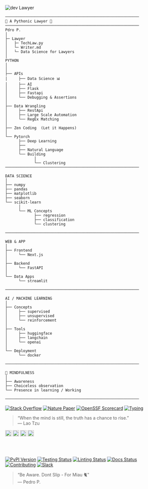 


![dev Lawyer](https://img.shields.io/badge/Pedro%20P-Dev__Lawyer-orange.svg?style=flat&colorA=E1523D&colorB=007D8A)
  ```
────────────────────────────────────────────────────────────
🎍 A Pythonic Lawyer 🐍
────────────────────────────────────────────────────────────
Pdro P.
  │ 
  ├─ Lawyer 
  │   ├─ TechLaw.py
  │   └─ Writer.md
  │   └─ Data Science for Lawyers
  │
PYTHON
  │
  │
  ├── APIs 
  │     ├── Data Science 📊
  │     ├── AI 
  │     ├── Flask  
  │     ├── Fastapi
  │     └── Debugging & Assertions
  │
  ├── Data Wrangling
  │     ├── RestApi
  │     ├── Large Scale Automation
  │     └── RegEx Matching
  │
  ├── Zen Coding  (Let it Happens)
  │
  └── Pytorch
        ├── Deep Learning
        ├── 
        ├── Natural Language
        └── Building 
               │
               └── Clustering
────────────────────────────────────────────────────────────

DATA SCIENCE
  │
  ├── numpy
  ├── pandas
  ├── matplotlib
  ├── seaborn
  └── scikit-learn
        │
        └── ML Concepts
               ├── regression
               ├── classification
               └── clustering

────────────────────────────────────────────────────────────

WEB & APP
  │
  ├── Frontend
  │     └── Next.js
  │
  ├── Backend
  │     └── FastAPI
  │
  └── Data Apps
        └── streamlit

────────────────────────────────────────────────────────────

AI / MACHINE LEARNING
  │
  ├── Concepts
  │     ├── supervised
  │     ├── unsupervised
  │     └── reinforcement
  │
  ├── Tools
  │     ├── huggingface
  │     ├── langchain
  │     └── openai
  │
  └── Deployment
        └── docker

────────────────────────────────────────────────────────────

🧭 MINDFULNESS 
  │
  ├── Awareness
  ├── Choiceless observation
  └── Presence in learning / Working

────────────────────────────────────────────────────────────
```



[![Stack Overflow](https://img.shields.io/badge/stackoverflow-Ask%20questions-blue.svg)](
https://stackoverflow.com/questions/tagged/numpy)
[![Nature Paper](https://img.shields.io/badge/DOI-10.1038%2Fs41586--020--2649--2-blue)](
https://doi.org/10.1038/s41586-020-2649-2)
[![OpenSSF Scorecard](https://api.securityscorecards.dev/projects/github.com/numpy/numpy/badge)](https://securityscorecards.dev/viewer/?uri=github.com/numpy/numpy)
[![Typing](https://img.shields.io/pypi/types/numpy)](https://pypi.org/project/numpy/)  

 </p>
                <blockquote class="border-l-4 border-blue-400 pl-6 ml-2 text-lg text-green-700 italic leading-relaxed">
    “When the mind is still, the truth has a chance to rise.”
    <br><span class="block mt-2 text-sm text-gray-500">— Lao Tzu</span>
</blockquote>




<img height="20" src="https://cdn.jsdelivr.net/npm/simple-icons@v3/icons/python.svg" /> <img height="20" src="https://cdn.jsdelivr.net/npm/simple-icons@v3/icons/node-dot-js.svg" /> <img height="20" src="https://cdn.jsdelivr.net/npm/simple-icons@v3/icons/pytorch.svg" /> <img height="20" src="https://cdn.jsdelivr.net/npm/simple-icons@v3/icons/vim.svg" /> 



[pypi-image]: https://badge.fury.io/py/torch-geometric.svg
[pypi-url]: https://pypi.python.org/pypi/torch-geometric
[testing-image]: https://github.com/pyg-team/pytorch_geometric/actions/workflows/testing.yml/badge.svg
[testing-url]: https://github.com/pyg-team/pytorch_geometric/actions/workflows/testing.yml
[linting-image]: https://github.com/pyg-team/pytorch_geometric/actions/workflows/linting.yml/badge.svg
[linting-url]: https://github.com/pyg-team/pytorch_geometric/actions/workflows/linting.yml
[docs-image]: https://readthedocs.org/projects/pytorch-geometric/badge/?version=latest
[docs-url]: https://pytorch-geometric.readthedocs.io/en/latest/?badge=latest
[coverage-image]: https://codecov.io/gh/pyg-team/pytorch_geometric/branch/master/graph/badge.svg
[coverage-url]: https://codecov.io/github/pyg-team/pytorch_geometric?branch=master
[contributing-image]: https://img.shields.io/badge/contributions-welcome-brightgreen.svg?style=flat
[contributing-url]: https://github.com/pyg-team/pytorch_geometric/blob/master/CONTRIBUTING.md
[slack-image]: https://img.shields.io/badge/slack-pyg-brightgreen
[slack-url]: https://data.pyg.org/slack.html


<br />
<br />

[![PyPI Version][pypi-image]][pypi-url]
[![Testing Status][testing-image]][testing-url]
[![Linting Status][linting-image]][linting-url]
[![Docs Status][docs-image]][docs-url]
[![Contributing][contributing-image]][contributing-url]
[![Slack][slack-image]][slack-url]




</p>
                <blockquote class="border-l-4 border-blue-400 pl-6 ml-2 text-lg text-green-700 italic leading-relaxed">
    “Be Aware. Dont Slip - For Miau 🐈"
    <br><span class="block mt-2 text-sm text-gray-500">— Pedro P.</span>
</blockquote>

